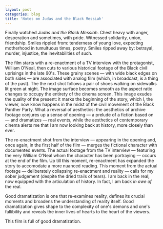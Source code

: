 ```yaml
---
layout: post
categories: blog
title: 'Notes on Judas and the Black Messiah'
---
```


Finally watched _Judas and the Black Messiah_. Chest heavy with anger, desperation and sometimes, with pride. Witnessed solidarity, union, friendship. Smiles rippled from: tenderness of young love, expecting motherhood in tumultuous times, poetry. Smiles ripped away by: betrayal, murder, injustice, the inevitabilities of such.

The film starts with a re-enactment of a TV interview with the protagonist, William O'Neal, then cuts to various historical footage of the Black civil uprisings in the late 60's. These grainy scenes — with wide black edges on both sides — are associated with analog film (which, in broadcast, is a thing of the past). The the next shot follows a pair of shoes walking on sidewalks lit green at night. The image surface becomes smooth as the aspect ratio changes to occupy the entirety of the cinema screen. This image exudes the quality of the present: it marks the beginning of the story, which I, the viewer, now know happens in the midst of the civil movement of the Black Panther Party. What a reversal of aesthetics: the aesthetics of archive footage conjures up a sense of opening — a prelude of a fiction based on — and dramatizes — real events, while the aesthetics of contemporary cinema alerts me that I am now looking back at history, more closely than ever.

The re-enactment shot from the interview — appearing in the opening and, once again, in the first half of the film — merges the fictional character with documented events. The actual footage from the TV interview — featuring the very William O'Neal whom the character has been portraying — occurs at the end of the film. Up till this moment, re-enactment has expanded the story to accomodate a more nuanced reading. This moment from the actual footage — deliberately collapsing re-enactment and reality — calls for my sober judgement (despite the dried trails of tears). I am back in the real, now equipped with the articulation of history. In fact, I am back _in awe of_ the real.

Good dramatization is one that re-examines reality, defines its crucial moments and broadens the understanding of reality itself. Good dramatization gives shape to the complexity of one's demons and one's fallibility and reveals the inner lives of hearts to the heart of the viewers.

This film is full of good dramatization.